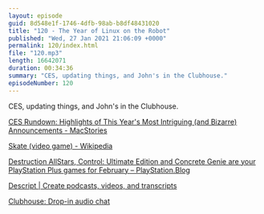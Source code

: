 ```yaml
---
layout: episode
guid: 8d548e1f-1746-4dfb-98ab-b8df48431020
title: "120 - The Year of Linux on the Robot"
published: "Wed, 27 Jan 2021 21:06:09 +0000"
permalink: 120/index.html
file: "120.mp3"
length: 16642071
duration: 00:34:36
summary: "CES, updating things, and John's in the Clubhouse."
episodeNumber: 120
---
```


CES, updating things, and John's in the Clubhouse.

[CES Rundown: Highlights of This Year's Most Intriguing (and Bizarre) Announcements - MacStories](https://www.macstories.net/stories/ces-rundown-highlights-of-this-years-most-intriguing-and-bizarre-announcements/)

[Skate (video game) - Wikipedia](https://en.wikipedia.org/wiki/Skate_(video_game))

[Destruction AllStars, Control: Ultimate Edition and Concrete Genie are your PlayStation Plus games for February – PlayStation.Blog](https://blog.playstation.com/2021/01/27/destruction-allstars-control-ultimate-edition-and-concrete-genie-are-your-playstation-plus-games-for-february/)

[Descript | Create podcasts, videos, and transcripts](https://www.descript.com/)

[Clubhouse: Drop-in audio chat](https://www.joinclubhouse.com/)
